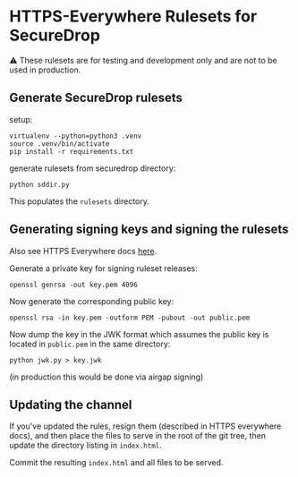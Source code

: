 # HTTPS-Everywhere Rulesets for SecureDrop

:warning: These rulesets are for testing and development only and are not to be used in production.

## Generate SecureDrop rulesets

setup:

```
virtualenv --python=python3 .venv
source .venv/bin/activate
pip install -r requirements.txt
```

generate rulesets from securedrop directory:

```
python sddir.py
```

This populates the `rulesets` directory.

## Generating signing keys and signing the rulesets

Also see HTTPS Everywhere docs [here](https://github.com/EFForg/https-everywhere/blob/master/docs/en_US/ruleset-update-channels.md).

Generate a private key for signing ruleset releases:

```
openssl genrsa -out key.pem 4096
```

Now generate the corresponding public key:

```
openssl rsa -in key.pem -outform PEM -pubout -out public.pem
```

Now dump the key in the JWK format which assumes the public key is located in `public.pem` in the same directory:

```
python jwk.py > key.jwk
```

(in production this would be done via airgap signing)

## Updating the channel

If you've updated the rules, resign them (described in HTTPS everywhere docs), and then place the files to serve in the root of the git tree, then update the directory listing in `index.html`.

Commit the resulting `index.html` and all files to be served.
